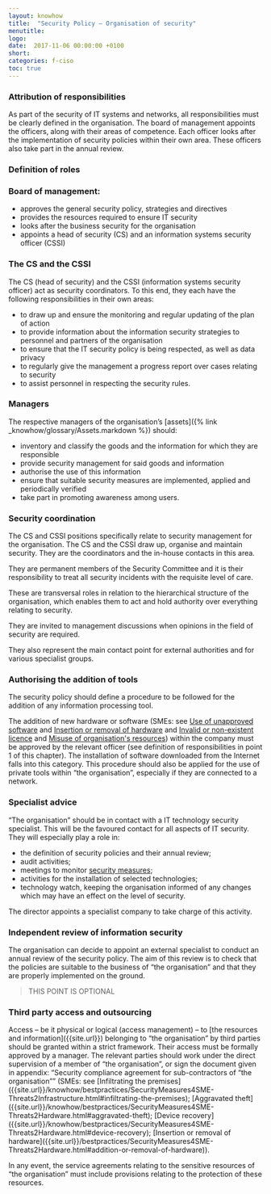 ```yaml
---
layout: knowhow
title:  "Security Policy – Organisation of security"
menutitle:
logo:
date:  2017-11-06 00:00:00 +0100
short:
categories: f-ciso
toc: true
---
```

<h3 class="titre-page">Attribution of responsibilities</h3>
As part of the security of IT systems and networks, all responsibilities must be clearly defined in the organisation. The board of management appoints the officers, along with their areas of competence. Each officer looks after the implementation of security policies within their own area. These officers also take part in the annual review.

<h3 class="titre-page">Definition of roles</h3>

### Board of management:

* approves the general security policy, strategies and directives
* provides the resources required to ensure IT security
* looks after the business security for the organisation
* appoints a head of security (CS) and an information systems security officer (CSSI)

### The CS and the CSSI
The CS (head of security) and the CSSI (information systems security officer) act as security coordinators. To this end, they each have the following responsibilities in their own areas:

* to draw up and ensure the monitoring and regular updating of the plan of action
* to provide information about the information security strategies to personnel and partners of the organisation
* to ensure that the IT security policy is being respected, as well as data privacy
* to regularly give the management a progress report over cases relating to security
* to assist personnel in respecting the security rules.

### Managers
The respective managers of the organisation’s [assets]({% link _knowhow/glossary/Assets.markdown %}) should:

* inventory and classify the goods and the information for which they are responsible
* provide security management for said goods and information
* authorise the use of this information
* ensure that suitable security measures are implemented, applied and periodically verified
* take part in promoting awareness among users.

<h3 class="titre-page">Security coordination</h3>
The CS and CSSI positions specifically relate to security management for the organisation. The CS and the CSSI draw up, organise and maintain security. They are the coordinators and the in-house contacts in this area.

They are permanent members of the Security Committee and it is their responsibility to treat all security incidents with the requisite level of care.

These are transversal roles in relation to the hierarchical structure of the organisation, which enables them to act and hold authority over everything relating to security.

They are invited to management discussions when opinions in the field of security are required.

They also represent the main contact point for external authorities and for various specialist groups.

<h3 class="titre-page">Authorising the addition of tools</h3>
The security policy should define a procedure to be followed for the addition of any information processing tool.

The addition of new hardware or software (SMEs: see [Use of unapproved software]({{site.url}}/knowhow/bestpractices/SecurityMeasures4SME-Threats2Software.html#use-of-unapproved-software) and [Insertion or removal of hardware]({{site.url}}/knowhow/bestpractices/SecurityMeasures4SME-Threats2Hardware.html#addition-or-removal-of-hardware) and [Invalid or non-existent licence]({{site.url}}/knowhow/bestpractices/SecurityMeasures4SME-LegalAspects.html#invalid-or-non-existent-licence) and [Misuse of organisation's resources]({{site.url}}/knowhow/bestpractices/SecurityMeasures4SME-Threats2HR.html#misuse-of-it-resources)) within the company must be approved by the relevant officer (see definition of responsibilities in point 1 of this chapter). The installation of software downloaded from the Internet falls into this category. This procedure should also be applied for the use of private tools within “the organisation”, especially if they are connected to a network.

<h3 class="titre-page">Specialist advice</h3>
“The organisation” should be in contact with a IT technology security specialist. This will be the favoured contact for all aspects of IT security. They will especially play a role in:

* the definition of security policies and their annual review;
* audit activities;
* meetings to monitor [security measures]({{site.url}}/publications/ProtectingYourCompany.html);
* activities for the installation of selected technologies;
* technology watch, keeping the organisation informed of any changes which may have an effect on the level of security.

The director appoints a specialist company to take charge of this activity.

<h3 class="titre-page">Independent review of information security</h3>
The organisation can decide to appoint an external specialist to conduct an annual review of the security policy. The aim of this review is to check that the policies are suitable to the business of “the organisation” and that they are properly implemented on the ground.

> THIS POINT IS OPTIONAL

<h3 class="titre-page">Third party access and outsourcing</h3>
Access – be it physical or logical (access management) – to [the resources and information]({{site.url}}) belonging to “the organisation” by third parties should be granted within a strict framework. Their access must be formally approved by a manager. The relevant parties should work under the direct supervision of a member of “the organisation”, or sign the document given in appendix: “Security compliance agreement for sub-contractors of “the organisation”” (SMEs: see [Infiltrating the premises]({{site.url}}/knowhow/bestpractices/SecurityMeasures4SME-Threats2Infrastructure.html#infiltrating-the-premises); [Aggravated theft]({{site.url}}/knowhow/bestpractices/SecurityMeasures4SME-Threats2Hardware.html#aggravated-theft); [Device recovery]({{site.url}}/knowhow/bestpractices/SecurityMeasures4SME-Threats2Hardware.html#device-recovery); [Insertion or removal of hardware]({{site.url}}/bestpractices/SecurityMeasures4SME-Threats2Hardware.html#addition-or-removal-of-hardware)).

In any event, the service agreements relating to the sensitive resources of “the organisation” must include provisions relating to the protection of these resources.
